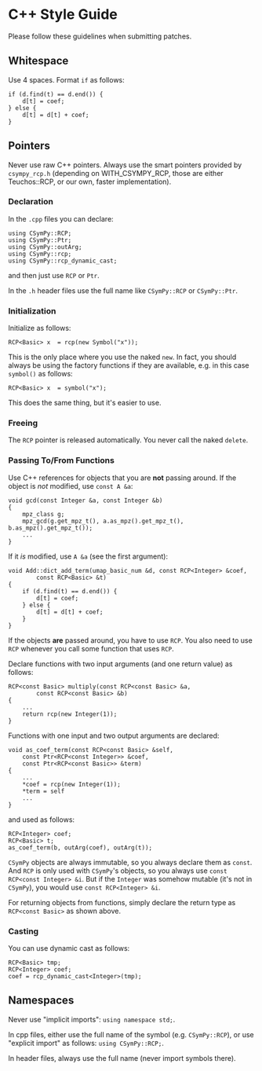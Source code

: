 # C++ Style Guide

Please follow these guidelines when submitting patches.

## Whitespace

Use 4 spaces. Format ``if`` as follows:

    if (d.find(t) == d.end()) {
        d[t] = coef;
    } else {
        d[t] = d[t] + coef;
    }

## Pointers

Never use raw C++ pointers. Always use the smart pointers provided by `csympy_rcp.h`
(depending on WITH_CSYMPY_RCP, those are either Teuchos::RCP, or our own,
faster implementation).

### Declaration

In the `.cpp` files you can declare:

    using CSymPy::RCP;
    using CSymPy::Ptr;
    using CSymPy::outArg;
    using CSymPy::rcp;
    using CSymPy::rcp_dynamic_cast;
    
and then just use `RCP` or `Ptr`.

In the `.h` header files use the full name like `CSymPy::RCP` or `CSymPy::Ptr`.

### Initialization

Initialize as follows:

    RCP<Basic> x  = rcp(new Symbol("x"));

This is the only place where you use the naked ``new``. In fact, you should always be
using the factory functions if they are available, e.g. in this case `symbol()`
as follows:

    RCP<Basic> x  = symbol("x");

This does the same thing, but it's easier to use.

### Freeing

The `RCP` pointer is released automatically. You never call the naked `delete`.

### Passing To/From Functions

Use C++ references for objects that you are **not** passing around. If the object
is *not* modified, use `const A &a`:

    void gcd(const Integer &a, const Integer &b)
    {
        mpz_class g;
        mpz_gcd(g.get_mpz_t(), a.as_mpz().get_mpz_t(), b.as_mpz().get_mpz_t());
        ...
    }

If it *is* modified, use `A &a` (see the first argument):

    void Add::dict_add_term(umap_basic_num &d, const RCP<Integer> &coef,
            const RCP<Basic> &t)
    {
        if (d.find(t) == d.end()) {
            d[t] = coef;
        } else {
            d[t] = d[t] + coef;
        }
    }

If the objects **are** passed around, you have to use `RCP`. You also need to
use `RCP` whenever you call some function that uses `RCP`.

Declare functions with two input arguments (and one return value) as follows:

    RCP<const Basic> multiply(const RCP<const Basic> &a,
            const RCP<const Basic> &b)
    {
        ...
        return rcp(new Integer(1));
    }

Functions with one input and two output arguments are declared:

    void as_coef_term(const RCP<const Basic> &self,
        const Ptr<RCP<const Integer>> &coef,
        const Ptr<RCP<const Basic>> &term)
    {
        ...
        *coef = rcp(new Integer(1));
        *term = self
        ...
    }

and used as follows:

    RCP<Integer> coef;
    RCP<Basic> t;
    as_coef_term(b, outArg(coef), outArg(t));

`CSymPy` objects are always immutable, so you always declare them as `const`.
And `RCP` is only used with `CSymPy`'s objects, so you always use `const
RCP<const Integer> &i`. But if the `Integer` was somehow mutable (it's not in
`CSymPy`), you would use `const RCP<Integer> &i`.

For returning objects from functions, simply declare the return type as `RCP<const Basic>` as shown above.

### Casting

You can use dynamic cast as follows:

    RCP<Basic> tmp;
    RCP<Integer> coef;
    coef = rcp_dynamic_cast<Integer>(tmp);

## Namespaces

Never use "implicit imports": ``using namespace std;``.

In cpp files, either use the full name of the symbol (e.g. ``CSymPy::RCP``),
or use "explicit import" as follows: ``using CSymPy::RCP;``.

In header files, always use the full name (never import symbols there).
